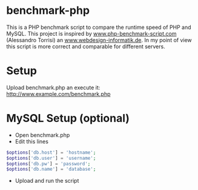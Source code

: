 benchmark-php
=============

This is a PHP benchmark script to compare the runtime speed of PHP and MySQL. 
This project is inspired by www.php-benchmark-script.com (Alessandro Torrisi) 
an www.webdesign-informatik.de. In my point of view this script is more 
correct and comparable for different servers.

# Setup

Upload benchmark.php an execute it:<br>
http://www.example.com/benchmark.php


# MySQL Setup (optional)

- Open benchmark.php
- Edit this lines

```php
$options['db.host'] = 'hostname';
$options['db.user'] = 'username';
$options['db.pw'] = 'password';
$options['db.name'] = 'database';
```

- Upload and run the script
